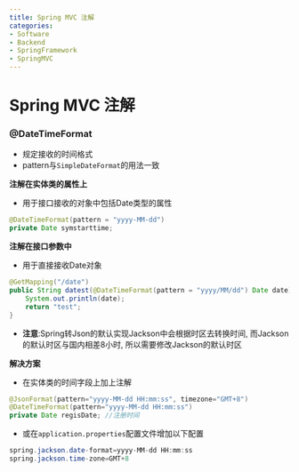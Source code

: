 ```yaml
---
title: Spring MVC 注解
categories:
- Software
- Backend
- SpringFramework
- SpringMVC
---
```

# Spring MVC 注解

### @DateTimeFormat

- 规定接收的时间格式
- pattern与`SimpleDateFormat`的用法一致

**注解在实体类的属性上**

- 用于接口接收的对象中包括Date类型的属性

```java
@DateTimeFormat(pattern = "yyyy-MM-dd")
private Date symstarttime;
```

**注解在接口参数中**

- 用于直接接收Date对象

```java
@GetMapping("/date")
public String datest(@DateTimeFormat(pattern = "yyyy/MM/dd") Date date){
    System.out.println(date);
    return "test";
}
```

- **注意**:Spring转Json的默认实现Jackson中会根据时区去转换时间, 而Jackson的默认时区与国内相差8小时, 所以需要修改Jackson的默认时区

**解决方案**

- 在实体类的时间字段上加上注解

```java
@JsonFormat(pattern="yyyy-MM-dd HH:mm:ss", timezone="GMT+8")
@DateTimeFormat(pattern="yyyy-MM-dd HH:mm:ss")
private Date regisDate; //注册时间
```

- 或在`application.properties`配置文件增加以下配置

```java
spring.jackson.date-format=yyyy-MM-dd HH:mm:ss
spring.jackson.time-zone=GMT+8
```


